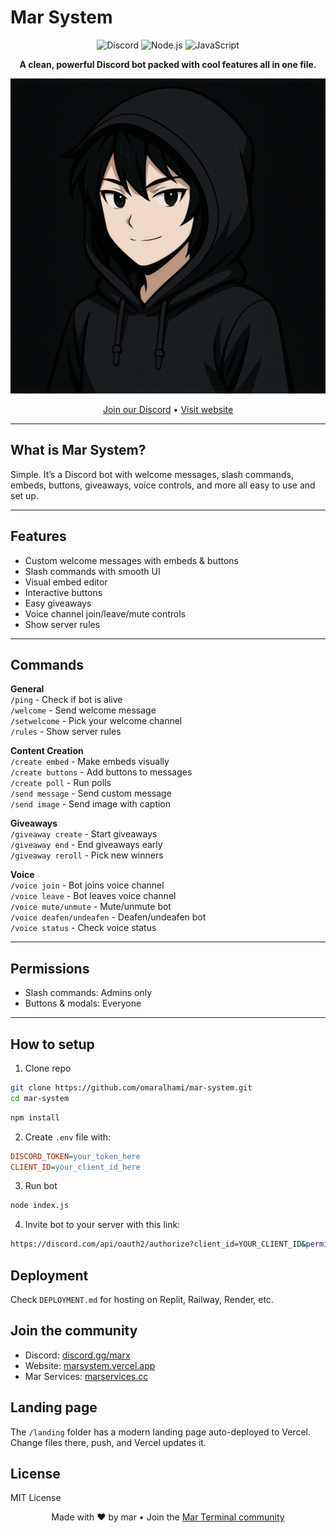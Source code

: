 # Mar System

<div align="center">

![Discord](https://img.shields.io/badge/Discord-7289DA?style=for-the-badge&logo=discord&logoColor=white) ![Node.js](https://img.shields.io/badge/Node.js-43853D?style=for-the-badge&logo=node.js&logoColor=white) ![JavaScript](https://img.shields.io/badge/JavaScript-F7DF1E?style=for-the-badge&logo=javascript&logoColor=black)  

**A clean, powerful Discord bot packed with cool features all in one file.**

<div align="center">
  <img src="https://github.com/omaralhami/mar-system/blob/main/landing/logo.png" alt="Mar System Bot" width="600">
</div>

[Join our Discord](https://discord.gg/marx) • [Visit website](https://marsystem.vercel.app)

</div>

---

## What is Mar System?

Simple. It’s a Discord bot with welcome messages, slash commands, embeds, buttons, giveaways, voice controls, and more all easy to use and set up.

---

## Features

- Custom welcome messages with embeds & buttons  
- Slash commands with smooth UI  
- Visual embed editor  
- Interactive buttons  
- Easy giveaways  
- Voice channel join/leave/mute controls  
- Show server rules  

---

## Commands

**General**  
`/ping` - Check if bot is alive  
`/welcome` - Send welcome message  
`/setwelcome` - Pick your welcome channel  
`/rules` - Show server rules  

**Content Creation**  
`/create embed` - Make embeds visually  
`/create buttons` - Add buttons to messages  
`/create poll` - Run polls  
`/send message` - Send custom message  
`/send image` - Send image with caption  

**Giveaways**  
`/giveaway create` - Start giveaways  
`/giveaway end` - End giveaways early  
`/giveaway reroll` - Pick new winners  

**Voice**  
`/voice join` - Bot joins voice channel  
`/voice leave` - Bot leaves voice channel  
`/voice mute/unmute` - Mute/unmute bot  
`/voice deafen/undeafen` - Deafen/undeafen bot  
`/voice status` - Check voice status  

---

## Permissions

- Slash commands: Admins only  
- Buttons & modals: Everyone  

---

## How to setup

1. Clone repo  
```bash
git clone https://github.com/omaralhami/mar-system.git
cd mar-system
```
   
  ```bash
  npm install
  ```

2. Create `.env` file with:

  ```ini
  DISCORD_TOKEN=your_token_here
  CLIENT_ID=your_client_id_here
  ```

 3. Run bot

  ```bash
  node index.js
  ```

  4. Invite bot to your server with this link:

  ```bash
  https://discord.com/api/oauth2/authorize?client_id=YOUR_CLIENT_ID&permissions=8&scope=bot%20applications.commands
  ```

## Deployment

Check `DEPLOYMENT.md` for hosting on Replit, Railway, Render, etc.

## Join the community

- Discord: [discord.gg/marx](https://discord.gg/marx)  
- Website: [marsystem.vercel.app](https://marsystem.vercel.app)  
- Mar Services: [marservices.cc](https://marservices.cc)  

## Landing page

The `/landing` folder has a modern landing page auto-deployed to Vercel. Change files there, push, and Vercel updates it.

## License

MIT License

<p align="center"> Made with ❤️ by mar • Join the <a href="https://discord.gg/marx">Mar Terminal community</a> </p> 
